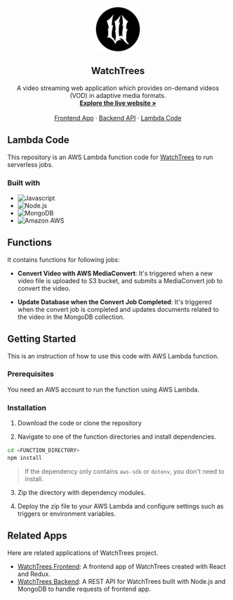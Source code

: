 <div align="center">
  <a href="https://watchtrees.com">
    <img src="https://raw.githubusercontent.com/jkkrow/watchtrees-frontend/main/public/logo.svg" alt="Logo" width="100" height="100">
  </a>
  <h2 align="center">WatchTrees</h2>
  <p align="center">
    A video streaming web application which provides on-demand videos (VOD) in adaptive media formats.
    <br />
    <a href="https://watchtrees.com">
      <strong>Explore the live website »</strong>
    </a>
    <br />
    <br />
    <a href="https://github.com/jkkrow/watchtrees-frontend">Frontend App</a>
    ·
    <a href="https://github.com/jkkrow/watchtrees-backend">Backend API</a>
    ·
    <a href="https://github.com/jkkrow/watchtrees-lambda">Lambda Code</a>
  </p>
</div>

## Lambda Code

This repository is an AWS Lambda function code for [WatchTrees](https://watchtrees.com) to run serverless jobs.

### Built with

- ![Javascript](https://img.shields.io/badge/Javascript-F7DF1E.svg?&style=for-the-badge&logo=Javascript&logoColor=black)
- ![Node.js](https://img.shields.io/badge/Node.js-339933.svg?&style=for-the-badge&logo=Node.js&logoColor=white)
- ![MongoDB](https://img.shields.io/badge/MongoDB-47A248.svg?&style=for-the-badge&logo=MongoDB&logoColor=white)
- ![Amazon AWS](https://img.shields.io/badge/AWS-232F3E.svg?&style=for-the-badge&logo=Amazon+AWS&logoColor=white)

## Functions

It contains functions for following jobs:

- **Convert Video with AWS MediaConvert**: It's triggered when a new video file is uploaded to S3 bucket, and submits a MediaConvert job to convert the video.

- **Update Database when the Convert Job Completed**: It's triggered when the convert job is completed and updates documents related to the video in the MongoDB collection.

## Getting Started

This is an instruction of how to use this code with AWS Lambda function.

### Prerequisites

You need an AWS account to run the function using AWS Lambda.

### Installation

1. Download the code or clone the repository

2. Navigate to one of the function directories and install dependencies.

```bash
cd <FUNCTION_DIRECTORY>
npm install
```

> If the dependency only contains `aws-sdk` or `dotenv`, you don't need to install.

3. Zip the directory with dependency modules.

4. Deploy the zip file to your AWS Lambda and configure settings such as triggers or environment variables.

## Related Apps

Here are related applications of WatchTrees project.

- [WatchTrees Frontend](https://github.com/jkkrow/watchtrees-frontend): A frontend app of WatchTrees created with React and Redux.
- [WatchTrees Backend](https://github.com/jkkrow/watchtrees-backend): A REST API for WatchTrees built with Node.js and MongoDB to handle requests of frontend app.